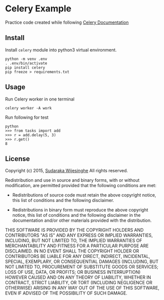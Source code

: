 # Celery Example

Practice code created while following [Celery Documentation](http://docs.celeryproject.org/en/latest/)

## Install

Install `celery` module into python3 virtual environment.

    python -m venv .env
    . .env/bin/activate
    pip install celery
    pip freeze > requirements.txt

## Usage

Run Celery worker in one terminal

    celery worker -A work

Run following for test

    python
    >>> from tasks import add
    >>> r = add.delay(5, 3)
    >>> r.get()
    8

## License

Copyright (c) 2015, [Sudaraka Wijesinghe](http://sudaraka.org)
All rights reserved.

Redistribution and use in source and binary forms, with or without
modification, are permitted provided that the following conditions are met:

* Redistributions of source code must retain the above copyright notice, this
  list of conditions and the following disclaimer.

* Redistributions in binary form must reproduce the above copyright notice,
  this list of conditions and the following disclaimer in the documentation
  and/or other materials provided with the distribution.

THIS SOFTWARE IS PROVIDED BY THE COPYRIGHT HOLDERS AND CONTRIBUTORS "AS IS"
AND ANY EXPRESS OR IMPLIED WARRANTIES, INCLUDING, BUT NOT LIMITED TO, THE
IMPLIED WARRANTIES OF MERCHANTABILITY AND FITNESS FOR A PARTICULAR PURPOSE ARE
DISCLAIMED. IN NO EVENT SHALL THE COPYRIGHT HOLDER OR CONTRIBUTORS BE LIABLE
FOR ANY DIRECT, INDIRECT, INCIDENTAL, SPECIAL, EXEMPLARY, OR CONSEQUENTIAL
DAMAGES (INCLUDING, BUT NOT LIMITED TO, PROCUREMENT OF SUBSTITUTE GOODS OR
SERVICES; LOSS OF USE, DATA, OR PROFITS; OR BUSINESS INTERRUPTION) HOWEVER
CAUSED AND ON ANY THEORY OF LIABILITY, WHETHER IN CONTRACT, STRICT LIABILITY,
OR TORT (INCLUDING NEGLIGENCE OR OTHERWISE) ARISING IN ANY WAY OUT OF THE USE
OF THIS SOFTWARE, EVEN IF ADVISED OF THE POSSIBILITY OF SUCH DAMAGE.
